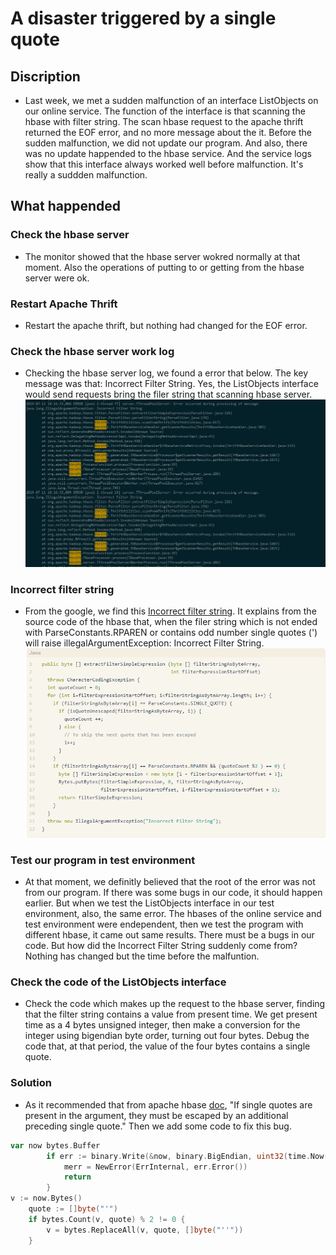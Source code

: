 # A disaster triggered by a single quote

## Discription

- Last week, we met a sudden malfunction of an interface ListObjects on our online service. The function of the interface is that scanning the hbase with filter string. The scan hbase request to the apache thrift returned the EOF error, and no more message about the it. Before the sudden malfunction, we did not update our program. And also, there was no update happended to the hbase service. And the service logs show that this interface always worked well before malfunction. It's really a suddden malfunction.

## What happended
### Check the hbase server
- The monitor showed that the hbase server wokred normally at that moment. Also the operations of putting to or getting from the hbase server were ok. 

### Restart Apache Thrift
- Restart the apache thrift, but nothing had changed for the EOF error. 

### Check the hbase server work log
- Checking the hbase server log, we found a error that below. The key message was that: Incorrect Filter String. Yes, the ListObjects interface would send requests bring the filer string that scanning hbase server.
![PNG](./images/errorlog.png)

### Incorrect filter string
- From the google, we find this [Incorrect filter string](http://www.zhaif.cc/2017/09/28/python-hbase-tip-3/). It explains from the source code of the hbase that, when the filer string which is not ended with ParseConstants.RPAREN or contains odd number single quotes (') will raise illegalArgumentException: Incorrect Filter String.
![PNG](./images/hbasesourcecode.png)

### Test our program in test environment
- At that moment, we definitly believed that the root of the error was not from our program. If there was some bugs in our code, it should happen earlier. But when we test the ListObjects interface in our test environment, also, the same error. The hbases of the online service and test environment were endependent, then we test the program with different hbase, it came out same results. There must be a bugs in our code. But how did the Incorrect Filter String suddenly come from? Nothing has changed but the time before the malfuntion.

### Check the code of the ListObjects interface
- Check the code which makes up the request to the hbase server, finding that the filter string contains a value from present time. We get present time as a 4 bytes unsigned integer, then make a conversion for the integer using bigendian byte order, turning out four bytes. Debug the code that, at that period, the value of the four bytes contains a single quote.

### Solution
- As it recommended that from apache hbase [doc](http://hbase.apache.org/book.html#thrift.filter_language), "If single quotes are present in the argument, they must be escaped by an additional preceding single quote."  Then we add some code to fix this bug.


~~~ go
var now bytes.Buffer
		if err := binary.Write(&now, binary.BigEndian, uint32(time.Now().Unix())); err != nil {
			merr = NewError(ErrInternal, err.Error())
			return
		}
v := now.Bytes()
	quote := []byte("'")
	if bytes.Count(v, quote) % 2 != 0 {
		v = bytes.ReplaceAll(v, quote, []byte("''"))
	}

~~~
